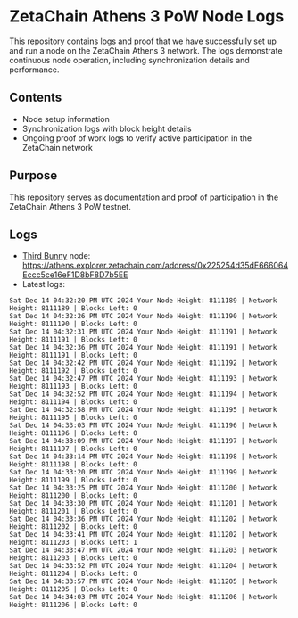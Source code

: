 # ZetaChain Athens 3 PoW Node Logs
This repository contains logs and proof that we have successfully set up and run a node on the ZetaChain Athens 3 network. The logs demonstrate continuous node operation, including synchronization details and performance.

## Contents
- Node setup information
- Synchronization logs with block height details
- Ongoing proof of work logs to verify active participation in the ZetaChain network

## Purpose
This repository serves as documentation and proof of participation in the ZetaChain Athens 3 PoW testnet.

## Logs

- [Third Bunny](https://thirdbunny.xyz/) node: https://athens.explorer.zetachain.com/address/0x225254d35dE666064Eccc5ce16eF1D8bF8D7b5EE
- Latest logs:
```
Sat Dec 14 04:32:20 PM UTC 2024 Your Node Height: 8111189 | Network Height: 8111189 | Blocks Left: 0
Sat Dec 14 04:32:26 PM UTC 2024 Your Node Height: 8111190 | Network Height: 8111190 | Blocks Left: 0
Sat Dec 14 04:32:31 PM UTC 2024 Your Node Height: 8111191 | Network Height: 8111191 | Blocks Left: 0
Sat Dec 14 04:32:36 PM UTC 2024 Your Node Height: 8111191 | Network Height: 8111191 | Blocks Left: 0
Sat Dec 14 04:32:42 PM UTC 2024 Your Node Height: 8111192 | Network Height: 8111192 | Blocks Left: 0
Sat Dec 14 04:32:47 PM UTC 2024 Your Node Height: 8111193 | Network Height: 8111193 | Blocks Left: 0
Sat Dec 14 04:32:52 PM UTC 2024 Your Node Height: 8111194 | Network Height: 8111194 | Blocks Left: 0
Sat Dec 14 04:32:58 PM UTC 2024 Your Node Height: 8111195 | Network Height: 8111195 | Blocks Left: 0
Sat Dec 14 04:33:03 PM UTC 2024 Your Node Height: 8111196 | Network Height: 8111196 | Blocks Left: 0
Sat Dec 14 04:33:09 PM UTC 2024 Your Node Height: 8111197 | Network Height: 8111197 | Blocks Left: 0
Sat Dec 14 04:33:14 PM UTC 2024 Your Node Height: 8111198 | Network Height: 8111198 | Blocks Left: 0
Sat Dec 14 04:33:20 PM UTC 2024 Your Node Height: 8111199 | Network Height: 8111199 | Blocks Left: 0
Sat Dec 14 04:33:25 PM UTC 2024 Your Node Height: 8111200 | Network Height: 8111200 | Blocks Left: 0
Sat Dec 14 04:33:30 PM UTC 2024 Your Node Height: 8111201 | Network Height: 8111201 | Blocks Left: 0
Sat Dec 14 04:33:36 PM UTC 2024 Your Node Height: 8111202 | Network Height: 8111202 | Blocks Left: 0
Sat Dec 14 04:33:41 PM UTC 2024 Your Node Height: 8111202 | Network Height: 8111203 | Blocks Left: 1
Sat Dec 14 04:33:47 PM UTC 2024 Your Node Height: 8111203 | Network Height: 8111203 | Blocks Left: 0
Sat Dec 14 04:33:52 PM UTC 2024 Your Node Height: 8111204 | Network Height: 8111204 | Blocks Left: 0
Sat Dec 14 04:33:57 PM UTC 2024 Your Node Height: 8111205 | Network Height: 8111205 | Blocks Left: 0
Sat Dec 14 04:34:03 PM UTC 2024 Your Node Height: 8111206 | Network Height: 8111206 | Blocks Left: 0
```
